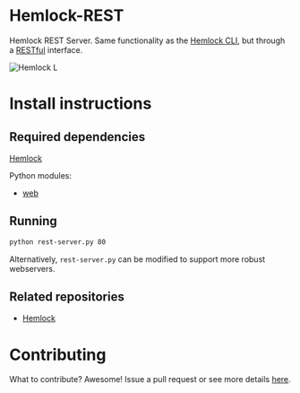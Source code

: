 Hemlock-REST
============

Hemlock REST Server.  Same functionality as the [Hemlock CLI](https://github.com/Lab41/Hemlock/blob/master/docs/CLI.md), but through a
[RESTful](https://github.com/Lab41/Hemlock-REST/blob/master/docs/REST.md) interface.

![Hemlock L](https://raw.github.com/Lab41/Hemlock-REST/master/docs/images/logo.png "Hemlock")

Install instructions
====================

Required dependencies
---------------------

[Hemlock](https://lab41.github.io/Hemlock/)

Python modules:
- [web](http://webpy.org/)

Running
----------

```bash
python rest-server.py 80
```
Alternatively, ``rest-server.py`` can be modified to support more robust
webservers.


Related repositories
--------------------

- [Hemlock](https://lab41.github.io/Hemlock/)

Contributing
============

What to contribute?  Awesome!  Issue a pull request or see more details [here](https://github.com/Lab41/Hemlock-REST/blob/master/CONTRIBUTING.md).
